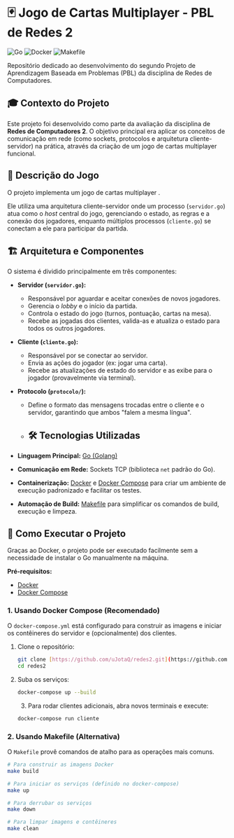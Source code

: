 # 🃏 Jogo de Cartas Multiplayer - PBL de Redes 2

![Go](https://img.shields.io/badge/Go-00ADD8?style=for-the-badge&logo=go&logoColor=white)
![Docker](https://img.shields.io/badge/Docker-2496ED?style=for-the-badge&logo=docker&logoColor=white)
![Makefile](https://img.shields.io/badge/GNU%20Make-427819?style=for-the-badge&logo=gnu-make&logoColor=white)

Repositório dedicado ao desenvolvimento do segundo Projeto de Aprendizagem Baseada em Problemas (PBL) da disciplina de Redes de Computadores.

## 🎓 Contexto do Projeto

Este projeto foi desenvolvido como parte da avaliação da disciplina de **Redes de Computadores 2**. O objetivo principal era aplicar os conceitos de comunicação em rede (como sockets, protocolos e arquitetura cliente-servidor) na prática, através da criação de um jogo de cartas multiplayer funcional.

## 📝 Descrição do Jogo

O projeto implementa um jogo de cartas multiplayer .

Ele utiliza uma arquitetura cliente-servidor onde um processo (`servidor.go`) atua como o *host* central do jogo, gerenciando o estado, as regras e a conexão dos jogadores, enquanto múltiplos processos (`cliente.go`) se conectam a ele para participar da partida.

## 🏗️ Arquitetura e Componentes

O sistema é dividido principalmente em três componentes:

* **Servidor (`servidor.go`):**
    * Responsável por aguardar e aceitar conexões de novos jogadores.
    * Gerencia o *lobby* e o início da partida.
    * Controla o estado do jogo (turnos, pontuação, cartas na mesa).
    * Recebe as jogadas dos clientes, valida-as e atualiza o estado para todos os outros jogadores.

* **Cliente (`cliente.go`):**
    * Responsável por se conectar ao servidor.
    * Envia as ações do jogador (ex: jogar uma carta).
    * Recebe as atualizações de estado do servidor e as exibe para o jogador (provavelmente via terminal).

* **Protocolo (`protocolo/`):**
    * Define o formato das mensagens trocadas entre o cliente e o servidor, garantindo que ambos "falem a mesma língua".
    * ## 🛠️ Tecnologias Utilizadas

* **Linguagem Principal:** [Go (Golang)](https://go.dev/)
* **Comunicação em Rede:** Sockets TCP (biblioteca `net` padrão do Go).
* **Containerização:** [Docker](https://www.docker.com/) e [Docker Compose](https://docs.docker.com/compose/) para criar um ambiente de execução padronizado e facilitar os testes.
* **Automação de Build:** [Makefile](https://www.gnu.org/software/make/) para simplificar os comandos de build, execução e limpeza.

## 🚀 Como Executar o Projeto

Graças ao Docker, o projeto pode ser executado facilmente sem a necessidade de instalar o Go manualmente na máquina.

**Pré-requisitos:**
* [Docker](https://www.docker.com/get-started)
* [Docker Compose](https://docs.docker.com/compose/install/)

### 1. Usando Docker Compose (Recomendado)

O `docker-compose.yml` está configurado para construir as imagens e iniciar os contêineres do servidor e (opcionalmente) dos clientes.

1.  Clone o repositório:
    ```bash
    git clone [https://github.com/uJotaQ/redes2.git](https://github.com/uJotaQ/redes2.git)
    cd redes2
    ```

2.  Suba os serviços:
    ```bash
    docker-compose up --build
    ```
    3.  Para rodar clientes adicionais, abra novos terminais e execute:
    ```bash
    docker-compose run cliente
    ```

### 2. Usando Makefile (Alternativa)

O `Makefile` provê comandos de atalho para as operações mais comuns.

```bash
# Para construir as imagens Docker
make build

# Para iniciar os serviços (definido no docker-compose)
make up

# Para derrubar os serviços
make down

# Para limpar imagens e contêineres
make clean
